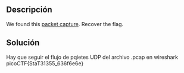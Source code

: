 ## Descripción
We found this [packet capture](https://jupiter.challenges.picoctf.org/static/483e50268fe7e015c49caf51a69063d0/capture.pcap). Recover the flag.

## Solución
Hay que seguir el flujo de pqietes UDP del archivo .pcap en wireshark
picoCTF{StaT31355_636f6e6e}